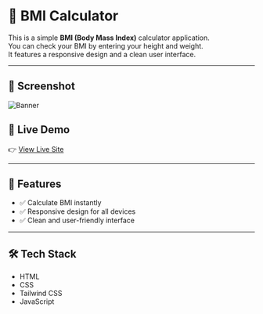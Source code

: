 # 📏 BMI Calculator

This is a simple **BMI (Body Mass Index)** calculator application.  
You can check your BMI by entering your height and weight.  
It features a responsive design and a clean user interface.

---

## 📸 Screenshot
![Banner](https://i.ibb.co.com/WdLPxWw/Screenshot-2025-08-08-191848.png)

## 🚀 Live Demo

👉 [View Live Site](https://i.ibb.co.com/WdLPxWw/Screenshot-2025-08-08-191848.png)

---

## 🧠 Features

- ✅ Calculate BMI instantly  
- ✅ Responsive design for all devices  
- ✅ Clean and user-friendly interface  

---

## 🛠️ Tech Stack

- HTML  
- CSS  
- Tailwind CSS  
- JavaScript  
 

